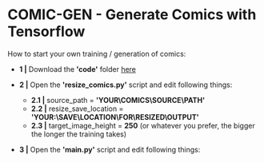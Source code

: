 # COMIC-GEN - Generate Comics with Tensorflow 

How to start your own training / generation of comics:

* **1 |** Download the **'code'** folder [here](comic-gen/tree/master/Code)

* **2 |** Open the **'resize_comics.py'** script and edit following things:

  * **2.1 |** source_path = **'YOUR\COMICS\SOURCE\PATH'**
  * **2.2 |** resize_save_location = **'YOUR:\\SAVE\\LOCATION\\FOR\\RESIZED\\OUTPUT'**
  * **2.3 |** target_image_height = **250** (or whatever you prefer, the bigger the longer the training takes)

* **3 |** Open the **'main.py'** script and edit following things:
